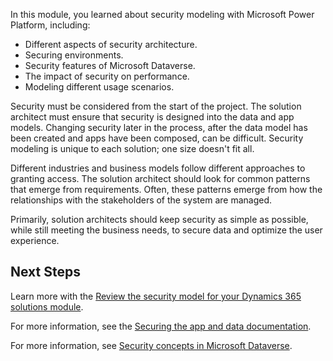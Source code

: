 In this module, you learned about security modeling with Microsoft Power Platform, including:

- Different aspects of security architecture.
- Securing environments.
- Security features of Microsoft Dataverse.
- The impact of security on performance.
- Modeling different usage scenarios.

Security must be considered from the start of the project. The solution architect must ensure that security is designed into the data and app models. Changing security later in the process, after the data model has been created and apps have been composed, can be difficult. Security modeling is unique to each solution; one size doesn't fit all.

Different industries and business models follow different approaches to granting access. The solution architect should look for common patterns that emerge from requirements. Often, these patterns emerge from how the relationships with the stakeholders of the system are managed.

Primarily, solution architects should keep security as simple as possible, while still meeting the business needs, to secure data and optimize the user experience.

## Next Steps

Learn more with the [Review the security model for your Dynamics 365 solutions module](https://docs.microsoft.com/learn/modules/fast-track-security/?azure-portal=true).

For more information, see the [Securing the app and data documentation](https://docs.microsoft.com/powerapps/guidance/planning/security/?azure-portal=true).

For more information, see [Security concepts in Microsoft Dataverse](https://docs.microsoft.com/power-platform/admin/wp-security-cds/?azure-portal-true).

